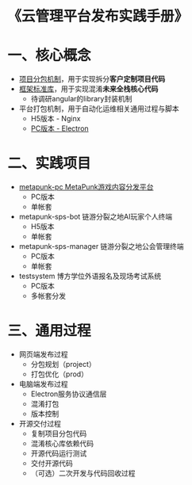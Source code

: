 # 《云管理平台发布实践手册》

# 一、核心概念
- [项目分包机制](1.project.md)，用于实现拆分**客户定制项目代码**
- [框架标准库](2.library.md)，用于实现混淆**未来全栈核心代码**
    - 待调研angular的library封装机制
- 平台打包机制，用于自动化运维相关通用过程与脚本
    - H5版本 - Nginx
    - [PC版本 - Electron](3.electron.md)

# 二、实践项目
- [metapunk-pc MetaPunk游戏内容分发平台](../../projects/metapunk-pc/README.md)
    - PC版本
    - 单帐套
- metapunk-sps-bot 链游分裂之地AI玩家个人终端
    - H5版本
    - 单帐套
- metapunk-sps-manager 链游分裂之地公会管理终端
    - PC版本
    - 单帐套
- testsystem 博方学位外语报名及现场考试系统
    - PC版本
    - 多帐套分发

# 三、通用过程
- 网页端发布过程
    - 分包规划（project）
    - 打包优化（prod）
- 电脑端发布过程
    - Electron服务协议通信层
    - 混淆打包
    - 版本控制
- 开源交付过程
    - 复制项目分包代码
    - 混淆核心库依赖代码
    - 开源代码运行测试
    - 交付开源代码
    - （可选）二次开发与代码回收过程